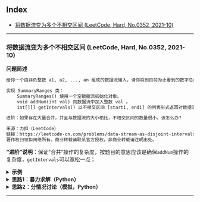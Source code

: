 Index
---
- [将数据流变为多个不相交区间 (LeetCode, Hard, No.0352, 2021-10)](#将数据流变为多个不相交区间-leetcode-hard-no0352-2021-10)

---

### 将数据流变为多个不相交区间 (LeetCode, Hard, No.0352, 2021-10)

<!-- Tag: 二分查找、模拟 -->

<summary><b>问题简述</b></summary>

```txt
给你一个由非负整数 a1, a2, ..., an 组成的数据流输入，请你将到目前为止看到的数字总结为不相交的区间列表。

实现 SummaryRanges 类：
    SummaryRanges() 使用一个空数据流初始化对象。
    void addNum(int val) 向数据流中加入整数 val 。
    int[][] getIntervals() 以不相交区间 [starti, endi] 的列表形式返回对数据流中整数的总结。

进阶：如果存在大量合并，并且与数据流的大小相比，不相交区间的数量很小，该怎么办?

来源：力扣（LeetCode）
链接：https://leetcode-cn.com/problems/data-stream-as-disjoint-intervals
著作权归领扣网络所有。商业转载请联系官方授权，非商业转载请注明出处。
```

**“进阶”说明**：保证“合并”操作的复杂度，按题目的意思应该是确保`addNum`操作的复杂度，`getIntervals`可以宽松一点；

<details><summary><b>示例</b></summary>

```txt
输入：
    ["SummaryRanges", "addNum", "getIntervals", "addNum", "getIntervals", "addNum", "getIntervals", "addNum", "getIntervals", "addNum", "getIntervals"]
[[], [1], [], [3], [], [7], [], [2], [], [6], []]
输出：
    [null, null, [[1, 1]], null, [[1, 1], [3, 3]], null, [[1, 1], [3, 3], [7, 7]], null, [[1, 3], [7, 7]], null, [[1, 3], [6, 7]]]

解释：
    SummaryRanges summaryRanges = new SummaryRanges();
    summaryRanges.addNum(1);      // arr = [1]
    summaryRanges.getIntervals(); // 返回 [[1, 1]]
    summaryRanges.addNum(3);      // arr = [1, 3]
    summaryRanges.getIntervals(); // 返回 [[1, 1], [3, 3]]
    summaryRanges.addNum(7);      // arr = [1, 3, 7]
    summaryRanges.getIntervals(); // 返回 [[1, 1], [3, 3], [7, 7]]
    summaryRanges.addNum(2);      // arr = [1, 2, 3, 7]
    summaryRanges.getIntervals(); // 返回 [[1, 3], [7, 7]]
    summaryRanges.addNum(6);      // arr = [1, 2, 3, 6, 7]
    summaryRanges.getIntervals(); // 返回 [[1, 3], [6, 7]]

提示：
    0 <= val <= 10^4
    最多调用 addNum 和 getIntervals 方法 3 * 10^4 次

来源：力扣（LeetCode）
链接：https://leetcode-cn.com/problems/data-stream-as-disjoint-intervals
著作权归领扣网络所有。商业转载请联系官方授权，非商业转载请注明出处。
```

</details>


<details><summary><b>思路1：暴力求解（Python）</b></summary>

- 每次 `getIntervals` 时，先对数组排序，然后依次找出每个不相交的区间；

```python
class SummaryRanges:

    def __init__(self):
        self.ls = []

    def addNum(self, val: int) -> None:
        """"""
        self.ls.append(val)

    def getIntervals(self) -> List[List[int]]:
        """"""
        ls = sorted(self.ls)
        ret = []
        l = ls[0]
        for i in range(1, len(ls)):
            if ls[i] - ls[i-1] > 1:  # 判断是否需要合并
                ret.append([l, ls[i-1]])
                l = ls[i]
        
        ret.append([l, ls[-1]])

        return ret
```

</details>


<details><summary><b>思路2：分情况讨论（模拟，Python）</b></summary>

- 明确每次 `addNum` 时，区间会发生那些变化：
    - 情况1：存在一个区间 `[l, r]` 满足 `l <= val <= r`；
    - 情况2：存在一个区间 `[l, r]` 满足 `r + 1 == val`；
    - 情况3：存在一个区间 `[l, r]` 满足 `l - 1 == val`；
    - 情况4：存在两个个区间 `[l0, r0]` 和 `[l1, r1]` 满足 `r0 + 1 == val == l1 - 1`，即加入 val 后，会合并为一个区间 `[l0, r1]`
    - 情况5：以上均不满足，加入后 val 单独成为一个区间；

- 时间复杂度: `addNum O(NlgN)`、`getIntervals O(N)`；
- 空间复杂度: `O(N)`

```python
from sortedcontainers import SortedDict

class SummaryRanges:

    def __init__(self):
        self.intervals = SortedDict()  # {l: r}

    def addNum(self, val: int) -> None:
        intervals_ = self.intervals
        keys_ = self.intervals.keys()
        values_ = self.intervals.values()

        # 二分查找
        # 找到 l1 最小的且满足 l1 > val 的区间 interval1 = [l1, r1]
        # 如果不存在这样的区间，interval1 为 len(intervals)
        interval1 = intervals_.bisect_right(val)
        # 找到 l0 最大的且满足 l0 <= val 的区间 interval0 = [l0, r0]
        # 在有序集合中，interval0 就是 interval1 的前一个区间
        # 如果不存在这样的区间，interval0 为尾迭代器
        interval0 = (len(intervals_) if interval1 == 0 else interval1 - 1)

        if interval0 != len(intervals_) and keys_[interval0] <= val <= values_[interval0]:
            # 情况一
            return
        else:
            left_aside = (interval0 != len(intervals_) and values_[interval0] + 1 == val)
            right_aside = (interval1 != len(intervals_) and keys_[interval1] - 1 == val)
            if left_aside and right_aside:
                # 情况四
                left, right = keys_[interval0], values_[interval1]
                intervals_.popitem(interval1)
                intervals_.popitem(interval0)
                intervals_[left] = right
            elif left_aside:
                # 情况二
                intervals_[keys_[interval0]] += 1
            elif right_aside:
                # 情况三
                right = values_[interval1]
                intervals_.popitem(interval1)
                intervals_[val] = right
            else:
                # 情况五
                intervals_[val] = val

    def getIntervals(self) -> List[List[int]]:
        # 这里实际上返回的是 List[Tuple[int, int]] 类型
        # 但 Python 的类型提示不是强制的，因此也可以通过
        return list(self.intervals.items())

作者：LeetCode-Solution
链接：https://leetcode-cn.com/problems/data-stream-as-disjoint-intervals/solution/jiang-shu-ju-liu-bian-wei-duo-ge-bu-xian-hm1r/
来源：力扣（LeetCode）
著作权归作者所有。商业转载请联系作者获得授权，非商业转载请注明出处。
```

- 上面的代码中用到了 `SortedDict`，示例：

```python
>>> d = SortedDict()
>>> d[3] = 33
>>> d[2] = 22
>>> d[4] = 44
>>> d[6] = 66
>>> d[7] = 77
>>> d
SortedDict({2: 22, 3: 33, 4: 44, 6: 66, 7: 77})
>>> d.bisect_left(4)  # 二分查找返回的是插入位置
2
>>> d.bisect_right(4)  # left 和 right 的区别是如果插入值已存在，则 left 会插到前面，right 会插到后面
3
```

</details>

---
